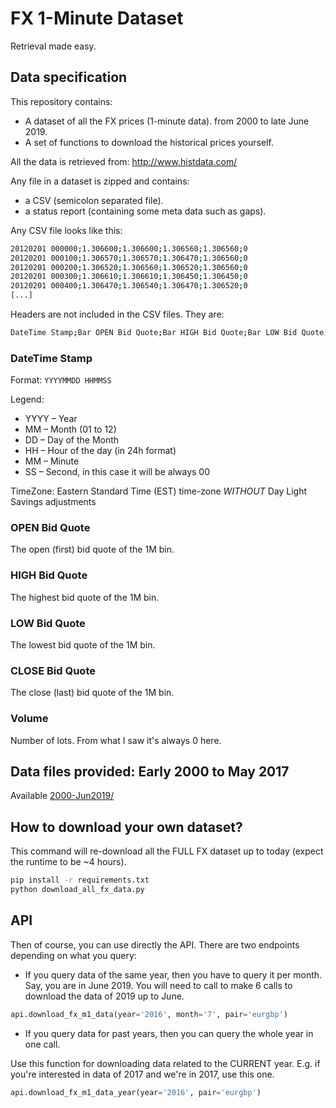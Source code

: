 # FX 1-Minute Dataset

Retrieval made easy.

## Data specification

This repository contains:
- A dataset of all the FX prices (1-minute data). from 2000 to late June 2019.
- A set of functions to download the historical prices yourself.

All the data is retrieved from: http://www.histdata.com/

Any file in a dataset is zipped and contains: 
- a CSV (semicolon separated file).
- a status report (containing some meta data such as gaps).

Any CSV file looks like this:

```bash
20120201 000000;1.306600;1.306600;1.306560;1.306560;0
20120201 000100;1.306570;1.306570;1.306470;1.306560;0
20120201 000200;1.306520;1.306560;1.306520;1.306560;0
20120201 000300;1.306610;1.306610;1.306450;1.306450;0
20120201 000400;1.306470;1.306540;1.306470;1.306520;0
[...]
```

Headers are not included in the CSV files. They are:

```bash
DateTime Stamp;Bar OPEN Bid Quote;Bar HIGH Bid Quote;Bar LOW Bid Quote;Bar CLOSE Bid Quote;Volume
```

### DateTime Stamp

Format:
`YYYYMMDD HHMMSS`

Legend:
- YYYY – Year
- MM – Month (01 to 12)
- DD – Day of the Month
- HH – Hour of the day (in 24h format)
- MM – Minute
- SS – Second, in this case it will be always 00

TimeZone: Eastern Standard Time (EST) time-zone *WITHOUT* Day Light Savings adjustments

### OPEN Bid Quote

The open (first) bid quote of the 1M bin.

### HIGH Bid Quote

The highest bid quote of the 1M bin.


### LOW Bid Quote

The lowest bid quote of the 1M bin.

### CLOSE Bid Quote

The close (last) bid quote of the 1M bin.

### Volume

Number of lots. From what I saw it's always 0 here.

## Data files provided: Early 2000 to May 2017

Available [2000-Jun2019/](2000-Jun2019)

## How to download your own dataset?

This command will re-download all the FULL FX dataset up to today (expect the runtime to be ~4 hours).

```bash
pip install -r requirements.txt
python download_all_fx_data.py
```

## API

Then of course, you can use directly the API. There are two endpoints depending on what you query:
- If you query data of the same year, then you have to query it per month. Say, you are in June 2019. You will need to call to make 6 calls to download the data of 2019 up to June.

```python
api.download_fx_m1_data(year='2016', month='7', pair='eurgbp')
```

- If you query data for past years, then you can query the whole year in one call.

Use this function for downloading data related to the CURRENT year. E.g. if you're interested in data of 2017 and we're in 2017, use this one.

```python
api.download_fx_m1_data_year(year='2016', pair='eurgbp')
```

